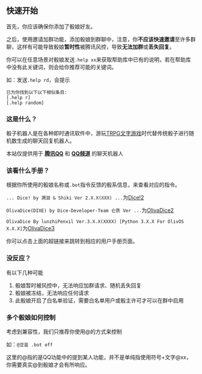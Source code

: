 

## 快速开始

首先，你应该确保你添加了骰娘好友。

之后，使用邀请加群功能，添加骰娘到群聊中，注意，你**不应该快速邀请**至许多群聊，这样有可能导致骰娘**暂时性**被腾讯风控，导致**无法加群**或**丢失回复**。

你可以在任意场景对骰娘发送`.help xx`来获取帮助库中已有的说明，若在帮助库中没有此关键词，则会给你推荐可能的关键词。

如：发送`.help rd`，会提示

```
已为你找到以下以下相似条目:
[.help r]
[.help random]
```

### 这是什么？

骰子机器人是在各种即时通讯软件中，游玩[TRPG文字游戏](https://baike.baidu.com/item/%E6%A1%8C%E4%B8%8A%E8%A7%92%E8%89%B2%E6%89%AE%E6%BC%94%E6%B8%B8%E6%88%8F/7357787?fromtitle=TRPG&fromid=5979847&fr=aladdin)时代替传统骰子进行随机数生成的聊天回复机器人。 

本站仅提供用于 **[腾讯QQ](https://im.qq.com)** 和 **[QQ频道](https://im.qq.com)** 的聊天机器人

### 该看什么手册？

根据你所使用的骰娘名称或`.bot`指令反馈的骰系信息，来查看对应的指令。

`... Dice! by 溯洄 & Shiki Ver 2.X.X(XXX) ...`为[Dice!2](dice-w4123.md)

`OlivaDice(DIXE) by Dice-Developer-Team 仑质 Ver ...`为[OlivaDice2](oliva2.md)

`OlivaDice By lunzhiPenxil Ver.3.X.X(XXXX) [Python 3.X.X For OlivOS X.X.X]`为[OlivaDice3](oliva3.md)

你可以点击上面的超链接来跳转到相应的用户手册页面。

### 没反应？

有以下几种可能

1. 骰娘暂时被风控中，无法响应加群请求、随机丢失回复
2. 骰娘被冻结，无法响应任何请求
3. 此骰娘开启了白名单验证，需要白名单用户或骰主许可才可以在群中启用

### 多个骰娘如何控制

考虑到兼容性，我们只推荐你使用@的方式来控制

如：`@豆苗 .bot off`

这里的@指的是QQ功能中的提到某人功能，并不是单纯指使用符号+文字@xx，你需要真实@到骰娘才会有所响应。
